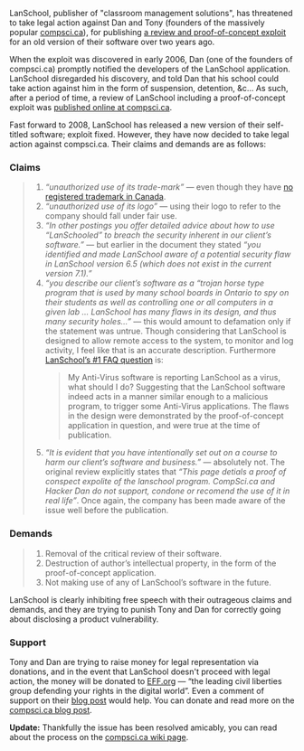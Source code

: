 LanSchool, publisher of "classroom management solutions", has threatened to
take legal action against Dan and Tony (founders of the massively popular
[compsci.ca][1]), for publishing [a review and proof-of-concept exploit][2] for
an old version of their software over two years ago.

When the exploit was discovered in early 2006, Dan (one of the founders of
compsci.ca) promptly notified the developers of the LanSchool application.
LanSchool disregarded his discovery, and told Dan that his school could take
action against him in the form of suspension, detention, &c... As such, after
a period of time, a review of LanSchool including a proof-of-concept exploit
was [published online at compsci.ca][2].

Fast forward to 2008, LanSchool has released a new version of their self-titled
software; exploit fixed. However, they have now decided to take legal action
against compsci.ca. Their claims and demands are as follows: 

### Claims

> 1.  *&ldquo;unauthorized use of its trade-mark&rdquo;* &mdash; even though they have [no registered trademark in Canada][3].
> 2.  *&ldquo;unauthorized use of its logo&rdquo;* &mdash; using their logo to refer to the company should fall under fair use.
> 3.  *&ldquo;In other postings you offer detailed advice about how to use &ldquo;LanSchooled&rdquo; to breach the security inherent in our client&rsquo;s software.&rdquo;* &mdash; but earlier in the document they stated *&ldquo;you identified and made LanSchool aware of a potential security flaw in LanSchool version 6.5 (which does not exist in the current version 7.1).&rdquo;*
> 4.  *&ldquo;you describe our client&rsquo;s software as a &ldquo;trojan horse type program that is used by many school boards in Ontario to spy on their students as well as controlling one or all computers in a given lab &hellip; LanSchool has many flaws in its design, and thus many security holes&hellip;&rdquo;* &mdash; this would amount to defamation only if the statement was untrue. Though considering that LanSchool is designed to allow remote access to the system, to monitor and log activity, I feel like that is an accurate description. Furthermore [LanSchool&rsquo;s #1 FAQ question][4] is: 
>     > My Anti-Virus software is reporting LanSchool as a virus, what should I do? Suggesting that the LanSchool software indeed acts in a manner similar enough to a malicious program, to trigger some Anti-Virus applications. The flaws in the design were demonstrated by the proof-of-concept application in question, and were true at the time of publication.
> 5.  *&ldquo;It is evident that you have intentionally set out on a course to harm our client&rsquo;s software and business.&rdquo;* &mdash; absolutely not. The original review explicitly states that *&ldquo;This page detials a proof of conspect expolite of the lanschool program. CompSci.ca and Hacker Dan do not support, condone or recomend the use of it in real life&rdquo;*. Once again, the company has been made aware of the issue well before the publication.

### Demands

> 1.  Removal of the critical review of their software.
> 2.  Destruction of author&rsquo;s intellectual property, in the form of the proof-of-concept application.
> 3.  Not making use of any of LanSchool&rsquo;s software in the future.

LanSchool is clearly inhibiting free speech with their outrageous claims and
demands, and they are trying to punish Tony and Dan for correctly going about
disclosing a product vulnerability.

### Support

Tony and Dan are trying to raise money for legal representation via donations,
and in the event that LanSchool doesn't proceed with legal action, the money
will be donated to [EFF.org][5] &mdash; &ldquo;the leading civil liberties group defending
your rights in the digital world&rdquo;. Even a comment of support on their [blog
post][6] would help. You can donate and read more on the [compsci.ca blog
post][6].

**Update:** Thankfully the issue has been resolved amicably, you can read about the process on the [compsci.ca wiki page][7].

 [1]: http://compsci.ca/ "Compsci.ca Forums"
 [2]: http://wiki.compsci.ca/index.php?title=LanSchool "LanSchool Review"
 [3]: http://strategis.ic.gc.ca/app/cipo/trademarks/search/buildSearch.do;jsessionid=0000SXj-D0vL5yhWO8wPyKV5RJU:1247nfca5?language=eng&textField1=LanSchool&selectField1=tm&submitButton=Search&andOr1=and&textField2=&selectField2=tmlookup_ext&andOr2=and&textField3=&selectField3=tmlookup_ext&andOr3=and&textField4=&selectField4=tmlookup_ext&andOr4=and&textField5=&selectField5=tmlookup_ext&selectWithin=&selectStatus=&selectDateStatus=&selectYear1=1865&selectMon1=1&selectDay1=1&selectYear2=2008&selectMon2=7&selectDay2=29&selectMaxDoc=500&selectDocsPerPage=10 "CIPO Trademake Lookup"
 [4]: http://www.lanschool.com/supportfaq.html "LanSchool's FAQ page"
 [5]: http://www.eff.org/
 [6]: http://compsci.ca/blog/lanschool-threatens-compscica-with-legal-actions/ "Compsci.ca Blog Post"
 [7]: http://wiki.compsci.ca/index.php?title=LanSchool "Compsci.ca Wiki Page"

